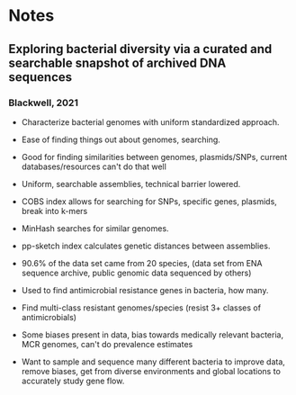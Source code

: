 # Notes

## Exploring bacterial diversity via a curated and searchable snapshot of archived DNA sequences

### Blackwell, 2021

-   Characterize bacterial genomes with uniform standardized approach.

-   Ease of finding things out about genomes, searching.

-   Good for finding similarities between genomes, plasmids/SNPs, current databases/resources can't do that well

-   Uniform, searchable assemblies, technical barrier lowered.

-   COBS index allows for searching for SNPs, specific genes, plasmids, break into k-mers

-   MinHash searches for similar genomes.

-   pp-sketch index calculates genetic distances between assemblies.

-   90.6% of the data set came from 20 species, (data set from ENA sequence archive, public genomic data sequenced by others)

-   Used to find antimicrobial resistance genes in bacteria, how many.

-   Find multi-class resistant genomes/species (resist 3+ classes of antimicrobials)

-   Some biases present in data, bias towards medically relevant bacteria, MCR genomes, can't do prevalence estimates

-   Want to sample and sequence many different bacteria to improve data, remove biases, get from diverse environments and global locations to accurately study gene flow.
